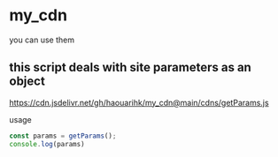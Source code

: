 # my_cdn
 you can use them

    
## this script deals with site parameters as an object 
https://cdn.jsdelivr.net/gh/haouarihk/my_cdn@main/cdns/getParams.js

usage 
```js
const params = getParams();
console.log(params)
```
